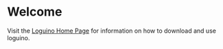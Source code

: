 # Welcome #

Visit the [Loguino Home Page](https://www.clusterfsck.ui/loguino/) for information on how to download and use loguino.